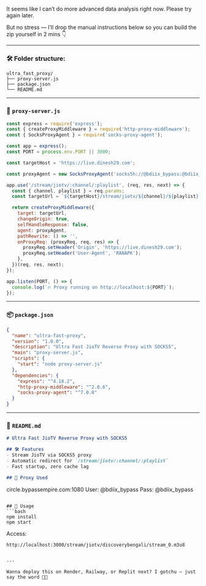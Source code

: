 It seems like I can’t do more advanced data analysis right now. Please try again later.

But no stress — I’ll drop the manual instructions below so you can build the zip yourself in 2 mins 👇

---

### 🛠 Folder structure:

```
ultra_fast_proxy/
├── proxy-server.js
├── package.json
└── README.md
```

---

### 📄 `proxy-server.js`

```js
const express = require('express');
const { createProxyMiddleware } = require('http-proxy-middleware');
const { SocksProxyAgent } = require('socks-proxy-agent');

const app = express();
const PORT = process.env.PORT || 3000;

const targetHost = 'https://live.dinesh29.com';

const proxyAgent = new SocksProxyAgent('socks5h://@bdiix_bypass:@bdiix_bypass@circle.bypassempire.com:1080');

app.use('/stream/jiotv/:channel/:playlist', (req, res, next) => {
  const { channel, playlist } = req.params;
  const targetUrl = `${targetHost}/stream/jiotv/${channel}/${playlist}`;

  return createProxyMiddleware({
    target: targetUrl,
    changeOrigin: true,
    selfHandleResponse: false,
    agent: proxyAgent,
    pathRewrite: () => '',
    onProxyReq: (proxyReq, req, res) => {
      proxyReq.setHeader('Origin', 'https://live.dinesh29.com');
      proxyReq.setHeader('User-Agent', 'RANAPK');
    },
  })(req, res, next);
});

app.listen(PORT, () => {
  console.log(`🔥 Proxy running on http://localhost:${PORT}`);
});
```

---

### 📦 `package.json`

```json
{
  "name": "ultra-fast-proxy",
  "version": "1.0.0",
  "description": "Ultra Fast JioTV Reverse Proxy with SOCKS5",
  "main": "proxy-server.js",
  "scripts": {
    "start": "node proxy-server.js"
  },
  "dependencies": {
    "express": "^4.18.2",
    "http-proxy-middleware": "^2.0.6",
    "socks-proxy-agent": "^7.0.0"
  }
}
```

---

### 📘 `README.md`

```md
# Ultra Fast JioTV Reverse Proxy with SOCKS5

## 🛠 Features
- Stream JioTV via SOCKS5 proxy
- Automatic redirect for `/stream/jiotv/:channel/:playlist`
- Fast startup, zero cache lag

## 🔧 Proxy Used
```

circle.bypassempire.com:1080
User: @bdiix\_bypass
Pass: @bdiix\_bypass

````

## 🚀 Usage
```bash
npm install
npm start
````

Access:

```
http://localhost:3000/stream/jiotv/discoverybengali/stream_0.m3u8
```

```

---

Wanna deploy this on Render, Railway, or Replit next? I gotchu — just say the word 🔧💨
```
